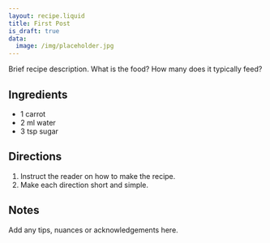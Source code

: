 ```yaml
---
layout: recipe.liquid
title: First Post
is_draft: true
data:
  image: /img/placeholder.jpg
---
```

Brief recipe description. What is the food? How many does it typically feed?

## Ingredients

- 1 carrot
- 2 ml water
- 3 tsp sugar

## Directions

1. Instruct the reader on how to make the recipe.
2. Make each direction short and simple.

## Notes

Add any tips, nuances or acknowledgements here.